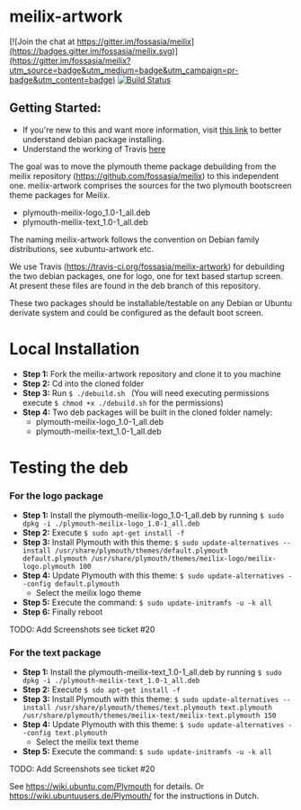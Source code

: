 # meilix-artwork

[![Join the chat at https://gitter.im/fossasia/meilix](https://badges.gitter.im/fossasia/meilix.svg)](https://gitter.im/fossasia/meilix?utm_source=badge&utm_medium=badge&utm_campaign=pr-badge&utm_content=badge) [![Build Status](https://travis-ci.org/fossasia/meilix.svg?branch=master)](https://travis-ci.org/fossasia/meilix-artwork)

## Getting Started:
- If you're new to this and want more information, visit [this link](https://wireframesketcher.com/support/install/installing-deb-package-on-ubuntu-debian.html) to better understand debian package installing. 
- Understand the working of Travis [here](https://docs.travis-ci.com/)

The goal was to move the plymouth theme package debuilding from the meilix repository (https://github.com/fossasia/meilix) to this independent one. meilix-artwork comprises the sources for the two plymouth bootscreen theme packages for Meilix.
- plymouth-meilix-logo_1.0-1_all.deb 
- plymouth-meilix-text_1.0-1_all.deb

The naming meilix-artwork follows the convention on Debian family distributions, see xubuntu-artwork etc.

We use Travis (https://travis-ci.org/fossasia/meilix-artwork) for debuilding the two debian packages, one for logo, one for text based startup screen. At present these files are found in the deb branch of this repository.

These two packages should be installable/testable on any Debian or Ubuntu derivate system and could be configured as the default boot screen.

# Local Installation

* **Step 1:** Fork the meilix-artwork repository and clone it to you machine
* **Step 2:** Cd into the cloned folder
* **Step 3:**  Run ```$ ./debuild.sh ``` (You will need executing permissions execute ```$ chmod +x ./debuild.sh``` for the permissions)
* **Step 4:** Two deb packages will be built in the cloned folder namely:
    - plymouth-meilix-logo_1.0-1_all.deb 
    - plymouth-meilix-text_1.0-1_all.deb


# Testing the deb 

### For the logo package
* **Step 1:** Install the plymouth-meilix-logo_1.0-1_all.deb by running ```$ sudo dpkg -i ./plymouth-meilix-logo_1.0-1_all.deb```
* **Step 2:** Execute ```$ sudo apt-get install -f```
* **Step 3:** Install Plymouth with this theme: ```$ sudo update-alternatives --install /usr/share/plymouth/themes/default.plymouth default.plymouth /usr/share/plymouth/themes/meilix-logo/meilix-logo.plymouth 100```
* **Step 4:** Update Plymouth with this theme: ```$ sudo update-alternatives --config default.plymouth``` 
    - Select the meilix logo theme
* **Step 5:** Execute the command: ```$ sudo update-initramfs -u -k all```
* **Step 6:** Finally reboot

TODO: Add Screenshots see ticket #20

### For the text package
* **Step 1:** Install the plymouth-meilix-text_1.0-1_all.deb by running ```$ sudo dpkg -i ./plymouth-meilix-text_1.0-1_all.deb```
* **Step 2:** Execute ```$ sdo apt-get install -f```
* **Step 3:** Install Plymouth with this theme: ```$ sudo update-alternatives --install /usr/share/plymouth/themes/text.plymouth text.plymouth /usr/share/plymouth/themes/meilix-text/meilix-text.plymouth 150```
* **Step 4:** Update Plymouth with this theme: ```$ sudo update-alternatives --config text.plymouth``` 
    - Select the meilix text theme
* **Step 5:** Execute the command: ```$ sudo update-initramfs -u -k all```

TODO: Add Screenshots see ticket #20

See https://wiki.ubuntu.com/Plymouth for details. Or  https://wiki.ubuntuusers.de/Plymouth/ for the instructions in Dutch.
